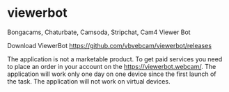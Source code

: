# viewerbot
Bongacams, Chaturbate, Camsoda, Stripchat, Cam4 Viewer Bot

Download ViewerBot https://github.com/vbvebcam/viewerbot/releases

The application is not a marketable product. To get paid services you need to place an order in your account on the https://viewerbot.webcam/.
The application will work only one day on one device since the first launch of the task.
The application will not work on virtual devices.

